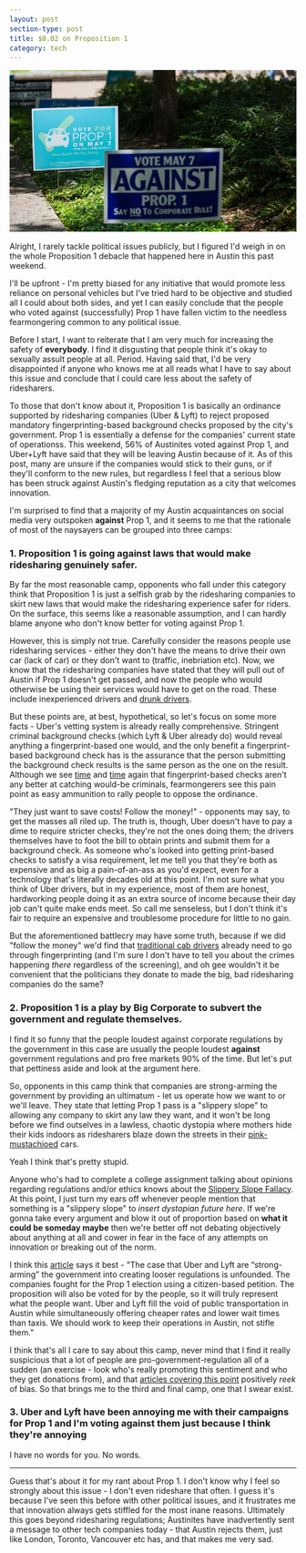 ```yaml
---
layout: post
section-type: post
title: $0.02 on Proposition 1
category: tech
---
```

![](/img/post-rideshare/signs.jpg)

Alright, I rarely tackle political issues publicly, but I figured I'd weigh in on the whole Proposition 1 debacle that happened here in Austin this past weekend.  

I'll be upfront - I'm pretty biased for any initiative that would promote less reliance on personal vehicles but I've tried hard to be objective and studied all I could about both sides, and yet I can easily conclude that the people who voted against (successfully) Prop 1 have fallen victim to the needless fearmongering common to any political issue.

Before I start, I want to reiterate that I am very much for increasing the safety of **everybody**. I find it disgusting that people think it's okay to sexually assult people at all. Period. Having said that, I'd be very disappointed if anyone who knows me at all reads what I have to say about this issue and conclude that I could care less about the safety of ridesharers.

To those that don't know about it, Proposition 1 is basically an ordinance supported by ridesharing companies (Uber & Lyft) to reject proposed mandatory fingerprinting-based background checks proposed by the city's government. Prop 1 is essentially a defense for the companies' current state of operationss. This weekend, 56% of Austinites voted against Prop 1, and Uber+Lyft have said that they will be leaving Austin because of it. As of this post, many are unsure if the companies would stick to their guns, or if they'll conform to the new rules, but regardless I feel that a serious blow has been struck against Austin's fledging reputation as a city that welcomes innovation.

I'm surprised to find that a majority of my Austin acquaintances on social media very outspoken **against** Prop 1, and it seems to me that the rationale of most of the naysayers can be grouped into three camps:

### 1. Proposition 1 is going against laws that would make ridesharing genuinely safer.
By far the most reasonable camp, opponents who fall under this category think that Proposition 1 is just a selfish grab by the ridesharing companies to skirt new laws that would make the ridesharing experience safer for riders. On the surface, this seems like a reasonable assumption, and I can hardly blame anyone who don't know better for voting against Prop 1.  

However, this is simply not true. Carefully consider the reasons people use ridesharing services - either they don't have the means to drive their own car (lack of car) or they don't want to (traffic, inebriation etc). Now, we know that the ridesharing companies have stated that they will pull out of Austin if Prop 1 doesn't get passed, and now the people who would otherwise be using their services would have to get on the road. These include inexperienced drivers and [drunk drivers](http://www.fox7austin.com/news/local-news/57935567-story). 

But these points are, at best, hypothetical, so let's focus on some more facts - Uber's vetting system is already really comprehensive. Stringent criminal background checks (which Lyft & Uber already do) would reveal anything a fingerprint-based one would, and the only benefit a fingerprint-based background check has is the assurance that the person submitting the background check results is the same person as the one on the result. Although we see [time](http://www.mystatesman.com/news/news/local-govt-politics/court-records-uber-agreed-to-tough-limits-on-backg/nq5GK/) and [time](http://www.fox7austin.com/news/local-news/57935567-story) again that fingerprint-based checks aren't any better at catching would-be criminals, fearmongerers see this pain point as easy ammunition to rally people to oppose the ordinance. 

"They just want to save costs! Follow the money!" - opponents may say, to get the masses all riled up. The truth is, though, Uber doesn't have to pay a dime to require stricter checks, they're not the ones doing them; the drivers themselves have to foot the bill to obtain prints and submit them for a background check. As someone who's looked into getting print-based checks to satisfy a visa requirement, let me tell you that they're both as expensive and as big a pain-of-an-ass as you'd expect, even for a technology that's literally decades old at this point. I'm not sure what you think of Uber drivers, but in my experience, most of them are honest, hardworking people doing it as an extra source of income because their day job can't quite make ends meet. So call me senseless, but I don't think it's fair to require an expensive and troublesome procedure for little to no gain. 

But the aforementioned battlecry may have some truth, because if we did "follow the money" we'd find that [traditional cab drivers](http://www.mystatesman.com/news/news/local/qa-what-austin-voters-need-to-know-about-the-prop-/nq9YN/) already need to go through fingerprinting (and I'm sure I don't have to tell you about the crimes happening *there* regardless of the screening), and oh gee wouldn't it be convenient that the politicians they donate to made the big, bad ridesharing companies do the same?

### 2. Proposition 1 is a play by Big Corporate to subvert the government and regulate themselves.
I find it so funny that the people loudest against corporate regulations by the government in this case are usually the people loudest **against** government regulations and pro free markets 90% of the time. But let's put that pettiness aside and look at the argument here.  

So, opponents in this camp think that companies are strong-arming the government by providing an ultimatum - let us operate how we want to or we'll leave. They state that letting Prop 1 pass is a "slippery slope" to allowing any company to skirt any law they want, and it won't be long before we find outselves in a lawless, chaotic dystopia where mothers hide their kids indoors as ridesharers blaze down the streets in their [pink-mustachioed](http://images.inc.com/uploaded_files/image/970x450/lyft-1940x900_36455.jpg) cars.

Yeah I think that's pretty stupid. 

Anyone who's had to complete a college assignment talking about opinions regarding regulations and/or ethics knows about the [Slippery Slope Fallacy](https://en.wikipedia.org/wiki/Slippery_slope). At this point, I just turn my ears off whenever people mention that something is a "slippery slope" to *insert dystopian future here*. If we're gonna take every argument and blow it out of proportion based on **what it could be someday maybe** then we're better off not debating objectively about anything at all and cower in fear in the face of any attempts on innovation or breaking out of the norm.

I think this [article](http://www.dailytexanonline.com/2016/04/25/proposition-1-fears-rely-on-faulty-assumptions) says it best - "The case that Uber and Lyft are “strong-arming” the government into creating looser regulations is unfounded. The companies fought for the Prop 1 election using a citizen-based petition. The proposition will also be voted for by the people, so it will truly represent what the people want. Uber and Lyft fill the void of public transportation in Austin while simultaneously offering cheaper rates and lower wait times than taxis. We should work to keep their operations in Austin, not stifle them."

I think that's all I care to say about this camp, never mind that I find it really suspicious that a lot of people are pro-government-regulation all of a sudden (an exercise - look who's really promoting this sentiment and who they get donations from), and that [articles covering this point](http://www.mystatesman.com/news/news/opinion/dont-let-lyft-uber-take-city-for-a-ride-vote-again/nrJGk/) positively *reek* of bias. So that brings me to the third and final camp, one that I swear exist.

### 3. Uber and Lyft have been annoying me with their campaigns for Prop 1 and I'm voting against them just because I think they're annoying

I have no words for you. No words.

---
Guess that's about it for my rant about Prop 1. I don't know why I feel so strongly about this issue - I don't even rideshare that often. I guess it's because I've seen this before with other political issues, and it frustrates me that innovation always gets stiffled for the most inane reasons. Ultimately this goes beyond ridesharing regulations; Austinites have inadvertently sent a message to other tech companies today -  that Austin rejects them, just like London, Toronto, Vancouver etc has, and that makes me very sad.